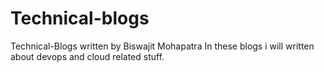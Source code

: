 # Technical-blogs
Technical-Blogs written by Biswajit Mohapatra
In these blogs i will written about devops and cloud related stuff.
